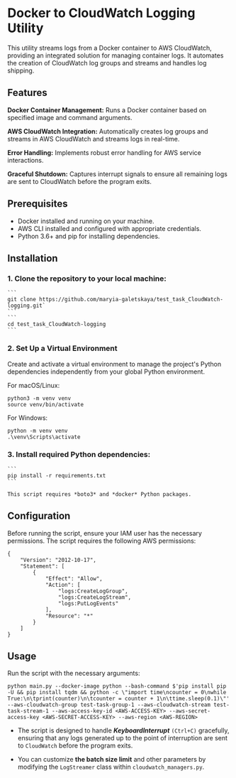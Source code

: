 # Docker to CloudWatch Logging Utility

This utility streams logs from a Docker container to AWS CloudWatch, providing an integrated solution for managing container logs. It automates the creation of CloudWatch log groups and streams and handles log shipping.


## Features

**Docker Container Management:** Runs a Docker container based on specified image and command arguments.

**AWS CloudWatch Integration:** Automatically creates log groups and streams in AWS CloudWatch and streams logs in real-time.

**Error Handling:** Implements robust error handling for AWS service interactions.

**Graceful Shutdown:** Captures interrupt signals to ensure all remaining logs are sent to CloudWatch before the program exits.



## Prerequisites
- Docker installed and running on your machine.
- AWS CLI installed and configured with appropriate credentials.
- Python 3.6+ and pip for installing dependencies.


## Installation

### 1. Clone the repository to your local machine:

    ```
    git clone https://github.com/maryia-galetskaya/test_task_CloudWatch-logging.git`
    ```
    ```
    cd test_task_CloudWatch-logging
    ```

### 2. Set Up a Virtual Environment
Create and activate a virtual environment to manage the project's Python dependencies independently from your global Python environment.

For macOS/Linux:
```
python3 -m venv venv
source venv/bin/activate
```

For Windows:
```
python -m venv venv
.\venv\Scripts\activate
```

### 3. Install required Python dependencies:

    ```
    pip install -r requirements.txt
    ```

    This script requires *boto3* and *docker* Python packages.

## Configuration

Before running the script, ensure your IAM user has the necessary permissions. The script requires the following AWS permissions:

```
{
    "Version": "2012-10-17",
    "Statement": [
        {
            "Effect": "Allow",
            "Action": [
                "logs:CreateLogGroup",
                "logs:CreateLogStream",
                "logs:PutLogEvents"
            ],
            "Resource": "*"
        }
    ]
}
```

## Usage

Run the script with the necessary arguments:

```
python main.py --docker-image python --bash-command $'pip install pip -U && pip install tqdm && python -c \"import time\ncounter = 0\nwhile True:\n\tprint(counter)\n\tcounter = counter + 1\n\ttime.sleep(0.1)\"' --aws-cloudwatch-group test-task-group-1 --aws-cloudwatch-stream test-task-stream-1 --aws-access-key-id <AWS-ACCESS-KEY> --aws-secret-access-key <AWS-SECRET-ACCESS-KEY> --aws-region <AWS-REGION>
```




- The script is designed to handle __*KeyboardInterrupt*__ `(Ctrl+C)` gracefully, ensuring that any logs generated up to the point of interruption are sent to `CloudWatch` before the program exits.

- You can customize **the batch size limit** and other parameters by modifying the `LogStreamer` class within `cloudwatch_managers.py`.
